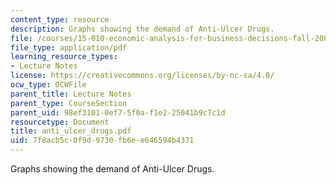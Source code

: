 ```yaml
---
content_type: resource
description: Graphs showing the demand of Anti-Ulcer Drugs.
file: /courses/15-010-economic-analysis-for-business-decisions-fall-2004/7f8acb5c0f9d9730fb6ee646594b4371_anti_ulcer_drugs.pdf
file_type: application/pdf
learning_resource_types:
- Lecture Notes
license: https://creativecommons.org/licenses/by-nc-sa/4.0/
ocw_type: OCWFile
parent_title: Lecture Notes
parent_type: CourseSection
parent_uid: 98ef3101-0ef7-5f0a-f1e2-25041b9c7c1d
resourcetype: Document
title: anti_ulcer_drugs.pdf
uid: 7f8acb5c-0f9d-9730-fb6e-e646594b4371
---
```

Graphs showing the demand of Anti-Ulcer Drugs.